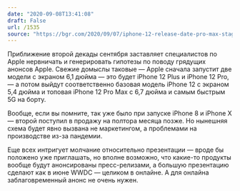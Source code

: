 ```yaml
---
date: "2020-09-08T13:41:08"
draft: False
url: /1535
source: "https://bgr.com/2020/09/07/iphone-12-release-date-pro-max-staggered-launch/"
---
```


Приближение второй декады сентября заставляет специалистов по Apple нервничать и генерировать гипотезы по поводу грядущих анонсов Apple. Свежие домыслы таковые — Apple сначала запустит две модели с экраном 6,1 дюйма — это будет iPhone 12 Plus и iPhone 12 Pro, — а потом выйдут соответственно базовая модель iPhone 12 c экраном 5,4 дюйма и топовая iPhone 12 Pro Max с 6,7 дюйма и самым быстрым 5G на борту.

Вообще, если вы помните, так уже было при запуске iPhone 8 и iPhone X — второй поступил в продажу на полтора месяца позже. Но нынешняя схема будет явно вызвана не маркетингом, а проблемами на производстве из-за пандемии.

Еще всех интригует молчание относительно презентации — вроде бы положено уже приглашать, но вполне возможно, что какие-то продукты вообще будут анонсированы пресс-релизами, а большую презентацию сделают как в июне WWDC — целиком в онлайне. А для онлайна заблаговременный анонс не очень нужен.
